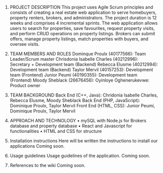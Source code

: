 1. PROJECT DESCRIPTION 
This project uses Agile Scrum principles and consists of creating a real estate web application 
to serve homebuyers, property renters, brokers, and administrators. 
The project duration is 12 weeks and comprises 4 incremental sprints. 
The web application allows users to search for properties, save favourites, 
request property visits, and perform CRUD operations on property listings. 
Brokers can submit offers, manage property listings, match properties with buyers, and oversee visits.

2. TEAM MEMBERS AND ROLES
Dominque Proulx (40177566): Team Leader/Scrum master
Chrisdonia Isabelle Charles (40212996): Secretary + Development team (Backend)
Rebecca Elusme (40212994): Development team (Backend)
Taylor Mervil (40157253): Development team (Frontend)
Junior Peumi (40190355): Development team (Frontend)
Moody Sheblack (26676456): 
Oyinloye Oghenerukevwe: Product owner

3. TEAM BACKGROUND
Back End (C++, Java): Chridonia Isabelle Charles, Rebecca Elusme, Moody Sheblack
Back End (PHP, JavaScript): Dominique Proulx, Taylor Mervil
Front End (HTML, CSS): Junior Peumi, Dominique Proulx, Taylor Mervil


4. APPROACH AND TECHNOLOGY
•	mySQL with Node.js for Brokers database and property database
•  React and Javascript for functionalities
•  HTML and CSS for structure



6. Installation instructions
   Here will be written the instructions to install our applications
   Coming soon.
   
7. 	Usage guidelines
    Usage guidelines of the application.
   	Coming soon.
   	
9. 	References to the wiki
    Coming soon.
